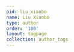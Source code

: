 ```yaml
---
pid: liu_xiaobo
name: Liu Xiaobo
type: author
order: '100'
layout: tagpage
collection: author_tags
---
```

